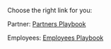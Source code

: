 Choose the right link for you:

Partner: [Partners Playbook](./partners)

Employees: [Employees Playbook](./employees)
